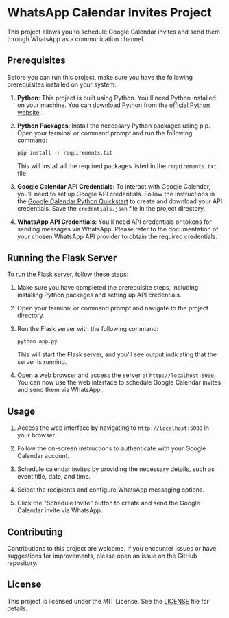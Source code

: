 # WhatsApp Calendar Invites Project

This project allows you to schedule Google Calendar invites and send them through WhatsApp as a communication channel.

## Prerequisites

Before you can run this project, make sure you have the following prerequisites installed on your system:

1. **Python**: This project is built using Python. You'll need Python installed on your machine. You can download Python from the [official Python website](https://www.python.org/downloads/).

2. **Python Packages**: Install the necessary Python packages using pip. Open your terminal or command prompt and run the following command:

   ```bash
   pip install -r requirements.txt
   ```

   This will install all the required packages listed in the `requirements.txt` file.

3. **Google Calendar API Credentials**: To interact with Google Calendar, you'll need to set up Google API credentials. Follow the instructions in the [Google Calendar Python Quickstart](https://developers.google.com/calendar/quickstart/python) to create and download your API credentials. Save the `credentials.json` file in the project directory.

4. **WhatsApp API Credentials**: You'll need API credentials or tokens for sending messages via WhatsApp. Please refer to the documentation of your chosen WhatsApp API provider to obtain the required credentials.

## Running the Flask Server

To run the Flask server, follow these steps:

1. Make sure you have completed the prerequisite steps, including installing Python packages and setting up API credentials.

2. Open your terminal or command prompt and navigate to the project directory.

3. Run the Flask server with the following command:

   ```bash
   python app.py
   ```

   This will start the Flask server, and you'll see output indicating that the server is running.

4. Open a web browser and access the server at `http://localhost:5000`. You can now use the web interface to schedule Google Calendar invites and send them via WhatsApp.

## Usage

1. Access the web interface by navigating to `http://localhost:5000` in your browser.

2. Follow the on-screen instructions to authenticate with your Google Calendar account.

3. Schedule calendar invites by providing the necessary details, such as event title, date, and time.

4. Select the recipients and configure WhatsApp messaging options.

5. Click the "Schedule Invite" button to create and send the Google Calendar invite via WhatsApp.

## Contributing

Contributions to this project are welcome. If you encounter issues or have suggestions for improvements, please open an issue on the GitHub repository.

## License

This project is licensed under the MIT License. See the [LICENSE](LICENSE) file for details.